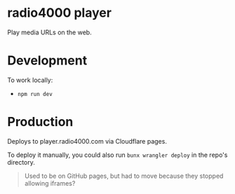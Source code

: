 # radio4000 player

Play media URLs on the web.

# Development

To work locally:

- `npm run dev`

# Production

Deploys to player.radio4000.com via Cloudflare pages. 

To deploy it manually, you could also run `bunx wrangler deploy` in the repo's directory.

> Used to be on GitHub pages, but had to move because they stopped allowing iframes?
